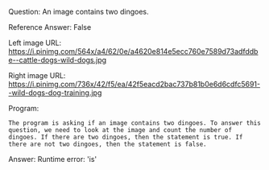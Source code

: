 Question: An image contains two dingoes.

Reference Answer: False

Left image URL: https://i.pinimg.com/564x/a4/62/0e/a4620e814e5ecc760e7589d73adfddbe--cattle-dogs-wild-dogs.jpg

Right image URL: https://i.pinimg.com/736x/42/f5/ea/42f5eacd2bac737b81b0e6d6cdfc5691--wild-dogs-dog-training.jpg

Program:

```
The program is asking if an image contains two dingoes. To answer this question, we need to look at the image and count the number of dingoes. If there are two dingoes, then the statement is true. If there are not two dingoes, then the statement is false.
```
Answer: Runtime error: 'is'

